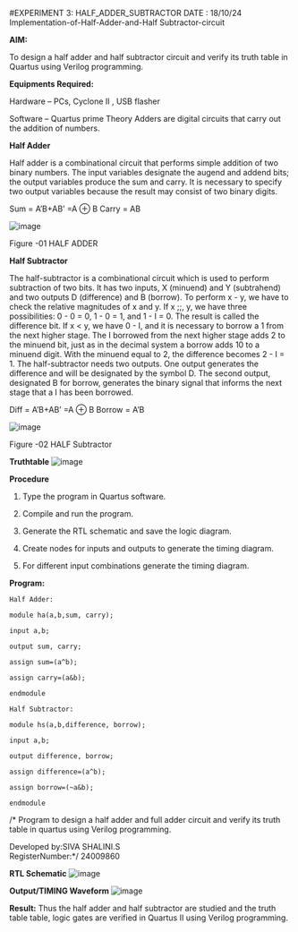 #EXPERIMENT 3: HALF_ADDER_SUBTRACTOR
DATE : 18/10/24
Implementation-of-Half-Adder-and-Half Subtractor-circuit

**AIM:**

To design a half adder and half subtractor circuit and verify its truth table in Quartus using Verilog programming.

**Equipments Required:**

Hardware – PCs, Cyclone II , USB flasher 

Software – Quartus prime Theory Adders are digital circuits that carry out the addition of numbers.

**Half Adder**

Half adder is a combinational circuit that performs simple addition of two binary numbers. The input variables designate the augend and addend bits; the output variables produce the sum and carry. It is necessary to specify two output variables because the result may consist of two binary digits.

Sum = A’B+AB’ =A ⊕ B Carry = AB

![image](https://github.com/naavaneetha/HALF_ADDER_SUBTRACTOR/assets/154305477/bd4a0b2c-cdbc-4184-ab08-81578f121e1f)

Figure -01 HALF ADDER

**Half Subtractor**

The half-subtractor is a combinational circuit which is used to perform subtraction of two bits. It has two inputs, X (minuend) and Y (subtrahend) and two outputs D (difference) and B (borrow). To perform x - y, we have to check the relative magnitudes of x and y. If x ;;, y, we have three possibilities: 0 - 0 = 0, 1 - 0 = 1, and 1 - I = 0. The result is called the difference bit. If x < y, we have 0 - I, and it is necessary to borrow a 1 from the next higher stage. The I borrowed from the next higher stage adds 2 to the minuend bit, just as in the decimal system a borrow adds 10 to a minuend digit. With the minuend equal to 2, the difference becomes 2 - I = 1. The half-subtractor needs two outputs. One output generates the difference and will be designated by the symbol D. The second output, designated B for borrow, generates the binary signal that informs the next stage that a I has been borrowed. 

Diff = A’B+AB’ =A ⊕ B
Borrow = A’B

 ![image](https://github.com/naavaneetha/HALF_ADDER_SUBTRACTOR/assets/154305477/d76b099c-513f-4e7c-843a-e2fd028a531a)

Figure -02 HALF Subtractor

**Truthtable**
![image](https://github.com/user-attachments/assets/9660cbae-10df-4d89-aca1-b8a9626a5c27)

**Procedure**

1.	Type the program in Quartus software.

2.	Compile and run the program.

3.	Generate the RTL schematic and save the logic diagram.

4.	Create nodes for inputs and outputs to generate the timing diagram.

5.	For different input combinations generate the timing diagram.


**Program:**
```
Half Adder:

module ha(a,b,sum, carry);

input a,b;

output sum, carry;

assign sum=(a^b);

assign carry=(a&b);

endmodule

Half Subtractor:

module hs(a,b,difference, borrow);

input a,b;

output difference, borrow;

assign difference=(a^b);

assign borrow=(~a&b);

endmodule
```
/* Program to design a half adder and full adder circuit and verify its truth table in quartus using Verilog programming.

Developed by:SIVA SHALINI.S \
RegisterNumber:*/ 24009860

**RTL Schematic**
![image](https://github.com/user-attachments/assets/58175a8b-e4a8-4338-a3bb-ab54d5d2da19)

**Output/TIMING Waveform**
![image](https://github.com/user-attachments/assets/144acfb9-f54e-4478-a847-acc8bc3ce35f)

**Result:**
Thus the half adder and half subtractor are studied and the truth table table, logic gates are verified in Quartus II using Verilog programming.
